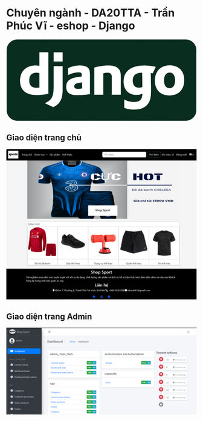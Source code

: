 # Chuyên ngành - DA20TTA - Trần Phúc Vĩ - eshop - Django
![](src/app/static/app/images/django-logo-big.jpg)
## Giao diện trang chủ
![](src/app/static/app/images/trangchu.png)
## Giao diện trang Admin
![](src/app/static/app/images/admin.png)

